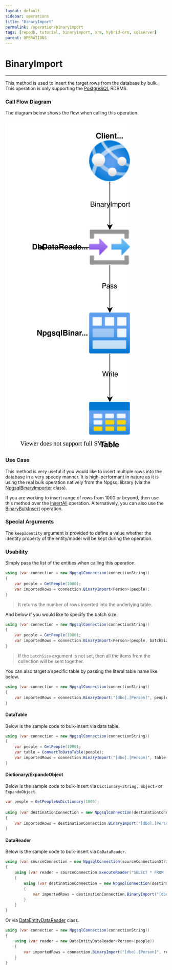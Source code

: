 ```yaml
---
layout: default
sidebar: operations
title: "BinaryImport"
permalink: /operation/binaryimport
tags: [repodb, tutorial, binaryimport, orm, hybrid-orm, sqlserver]
parent: OPERATIONS
---
```


# BinaryImport

---

This method is used to insert the target rows from the database by bulk. This operation is only supporting the [PostgreSQL](https://www.nuget.org/packages/RepoDb.PostgreSql.BulkOperations) RDBMS.

### Call Flow Diagram

The diagram below shows the flow when calling this operation.

<img src="../../assets/images/site/binaryimport.svg" />

### Use Case

This method is very useful if you would like to insert multiple rows into the database in a very speedy manner. It is high-performant in nature as it is using the real bulk operation natively from the Npgsql library (via the [NpgsqlBinaryImporter](https://www.npgsql.org/doc/api/Npgsql.NpgsqlBinaryImporter.html) class).

If you are working to insert range of rows from 1000 or beyond, then use this method over the [InsertAll](/operation/insertall) operation. Alternatively, you can also use the [BinaryBulkInsert](/operation/binarybulkinsert) operation.

### Special Arguments

The `keepIdentity` argument is provided to define a value whether the identity property of the entity/model will be kept during the operation. 

### Usability

Simply pass the list of the entities when calling this operation.

```csharp
using (var connection = new NpgsqlConnection(connectionString))
{
    var people = GetPeople(1000);
    var importedRows = connection.BinaryImport<Person>(people);
}
```

> It returns the number of rows inserted into the underlying table.

And below if you would like to specify the batch size.

```csharp
using (var connection = new NpgsqlConnection(connectionString))
{
    var people = GetPeople(1000);
    var importedRows = connection.BinaryImport<Person>(people, batchSize: 100);
}
```

> If the `batchSize` argument is not set, then all the items from the collection will be sent together.

You can also target a specific table by passing the literal table name like below.

```csharp
using (var connection = new NpgsqlConnection(connectionString))
{
    var importedRows = connection.BinaryImport("[dbo].[Person]", people);
}
```

#### DataTable

Below is the sample code to bulk-insert via data table.

```csharp
using (var connection = new NpgsqlConnection(connectionString))
{
    var people = GetPeople(1000);
    var table = ConvertToDataTable(people);
    var importedRows = connection.BinaryImport("[dbo].[Person]", table);
}
```

#### Dictionary/ExpandoObject

Below is the sample code to bulk-insert via `Dictionary<string, object>` or `ExpandoObject`.

```csharp
var people = GetPeopleAsDictionary(1000);

using (var destinationConnection = new NpgsqlConnection(destinationConnectionString))
{
    var importedRows = destinationConnection.BinaryImport("[dbo].[Person]", people);
}
```

#### DataReader

Below is the sample code to bulk-insert via `DbDataReader`.

```csharp
using (var sourceConnection = new NpgsqlConnection(sourceConnectionString))
{
    using (var reader = sourceConnection.ExecuteReader("SELECT * FROM [dbo].[Person];"))
    {
        using (var destinationConnection = new NpgsqlConnection(destinationConnectionString))
        {
            var importedRows = destinationConnection.BinaryImport("[dbo].[Person]", reader);
        }
    }
}
```

Or via [DataEntityDataReader](/class/dataentitydatareader) class.

```csharp
using (var connection = new NpgsqlConnection(connectionString))
{
    using (var reader = new DataEntityDataReader<Person>(people))
    {
        var importedRows = connection.BinaryImport("[dbo].[Person]", reader);
    }
}
```